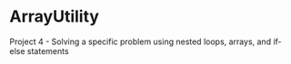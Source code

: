 # ArrayUtility
 Project 4 - Solving a specific problem using nested loops, arrays, and if-else statements
